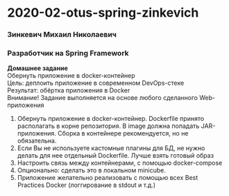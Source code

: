 # 2020-02-otus-spring-zinkevich
### Зинкевич Михаил Николаевич
### Разработчик на Spring Framework

**Домашнее задание** \
Обернуть приложение в docker-контейнер\
Цель: деплоить приложение в современном DevOps-стеке\
Результат: обёртка приложения в Docker\
Внимание! Задание выполняется на основе любого сделанного Web-приложения

1. Обернуть приложение в docker-контейнер. Dockerfile принято располагать в корне репозитория. В image должна попадать JAR-приложения. Сборка в контейнере рекомендуется, но не обязательна.
2. Если Вы не используете кастомные плагины для БД, не нужно делать для нее отдельный Dockerfile. Лучше взять готовый образ
3. Настроить связь между контейнерами, с помощью docker-compose
4. Опционально: сделать это в локальном minicube.
5. Приложение желательно реализовать с помощью всех Best Practices Docker (логгирование в stdout и т.д.)
